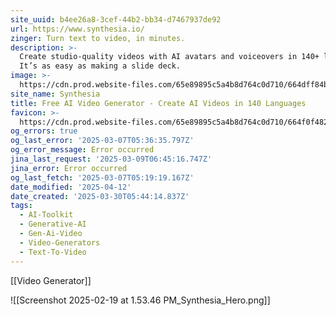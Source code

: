 ```yaml
---
site_uuid: b4ee26a8-3cef-44b2-bb34-d7467937de92
url: https://www.synthesia.io/
zinger: Turn text to video, in minutes.
description: >-
  Create studio-quality videos with AI avatars and voiceovers in 140+ languages.
  It’s as easy as making a slide deck.
image: >-
  https://cdn.prod.website-files.com/65e89895c5a4b8d764c0d710/664dff84b972812764843b0f_NEW_OG.gif
site_name: Synthesia
title: Free AI Video Generator - Create AI Videos in 140 Languages
favicon: >-
  https://cdn.prod.website-files.com/65e89895c5a4b8d764c0d710/664f0f482fa5a4d527d892bc_Favicon-Web-Security%201.png
og_errors: true
og_last_error: '2025-03-07T05:36:35.797Z'
og_error_message: Error occurred
jina_last_request: '2025-03-09T06:45:16.747Z'
jina_error: Error occurred
og_last_fetch: '2025-03-07T05:19:19.167Z'
date_modified: '2025-04-12'
date_created: '2025-03-30T05:44:14.837Z'
tags:
  - AI-Toolkit
  - Generative-AI
  - Gen-Ai-Video
  - Video-Generators
  - Text-To-Video
---
```




































































































































































































































































































































[[Video Generator]]

![[Screenshot 2025-02-19 at 1.53.46 PM_Synthesia_Hero.png]]
